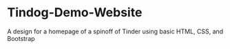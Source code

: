 # Tindog-Demo-Website
A design for a homepage of a spinoff of Tinder using basic HTML, CSS, and Bootstrap
